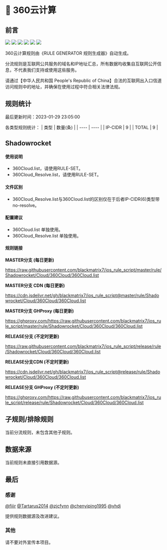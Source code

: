 # 🧸 360云计算

## 前言

![](https://shields.io/badge/-移除重复规则-ff69b4) ![](https://shields.io/badge/-DOMAIN与DOMAIN--SUFFIX合并-green) ![](https://shields.io/badge/-DOMAIN--SUFFIX间合并-critical) ![](https://shields.io/badge/-DOMAIN与DOMAIN--KEYWORD合并-9cf) ![](https://shields.io/badge/-DOMAIN--SUFFIX与DOMAIN--KEYWORD合并-blue) ![](https://shields.io/badge/-IP--CIDR(6)合并-blueviolet) 

360云计算规则由《RULE GENERATOR 规则生成器》自动生成。

分流规则是互联网公共服务的域名和IP地址汇总，所有数据均收集自互联网公开信息，不代表我们支持或使用这些服务。

请通过【中华人民共和国 People's Republic of China】合法的互联网出入口信道访问规则中的地址，并确保在使用过程中符合相关法律法规。

## 规则统计

最后更新时间：2023-01-29 23:05:00

各类型规则统计：
| 类型 | 数量(条)  | 
| ---- | ----  |
| IP-CIDR | 9  | 
| TOTAL | 9  | 


## Shadowrocket 

#### 使用说明
- 360Cloud.list，请使用RULE-SET。
- 360Cloud_Resolve.list，请使用RULE-SET。

#### 文件区别
- 360Cloud_Resolve.list与360Cloud.list的区别仅在于后者IP-CIDR(6)类型带no-resolve。

#### 配置建议
- 360Cloud.list 单独使用。
- 360Cloud_Resolve.list 单独使用。

#### 规则链接
**MASTER分支 (每日更新)**

https://raw.githubusercontent.com/blackmatrix7/ios_rule_script/master/rule/Shadowrocket/Cloud/360Cloud/360Cloud.list

**MASTER分支 CDN (每日更新)**

https://cdn.jsdelivr.net/gh/blackmatrix7/ios_rule_script@master/rule/Shadowrocket/Cloud/360Cloud/360Cloud.list

**MASTER分支 GHProxy (每日更新)**

https://ghproxy.com/https://raw.githubusercontent.com/blackmatrix7/ios_rule_script/master/rule/Shadowrocket/Cloud/360Cloud/360Cloud.list

**RELEASE分支 (不定时更新)**

https://raw.githubusercontent.com/blackmatrix7/ios_rule_script/release/rule/Shadowrocket/Cloud/360Cloud/360Cloud.list

**RELEASE分支CDN (不定时更新)**

https://cdn.jsdelivr.net/gh/blackmatrix7/ios_rule_script@release/rule/Shadowrocket/Cloud/360Cloud/360Cloud.list

**RELEASE分支 GHProxy (不定时更新)**

https://ghproxy.com/https://raw.githubusercontent.com/blackmatrix7/ios_rule_script/release/rule/Shadowrocket/Cloud/360Cloud/360Cloud.list

## 子规则/排除规则


当前分流规则，未包含其他子规则。

## 数据来源

当前规则未直接引用数据源。

## 最后

### 感谢

[@fiiir](https://github.com/fiiir) [@Tartarus2014](https://github.com/Tartarus2014) [@zjcfynn](https://github.com/zjcfynn) [@chenyiping1995](https://github.com/chenyiping1995) [@vhdj](https://github.com/vhdj)

提供规则数据源及改进建议。

### 其他

请不要对外宣传本项目。